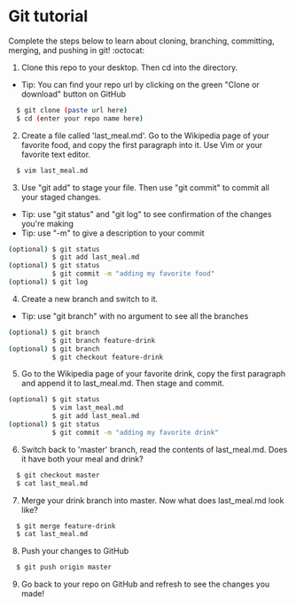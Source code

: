 # Git tutorial 
Complete the steps below to learn about cloning, branching, committing, merging, and pushing in git! :octocat:

1. Clone this repo to your desktop. Then cd into the directory.
  * Tip: You can find your repo url by clicking on the green "Clone or download" button on GitHub
```bash
  $ git clone (paste url here)
  $ cd (enter your repo name here)
```
2. Create a file called 'last_meal.md'. Go to the Wikipedia page of your favorite food, and copy the first paragraph into it. Use Vim or your favorite text editor.
```bash
  $ vim last_meal.md
```
3. Use "git add" to stage your file. Then use "git commit" to commit all your staged changes.
  * Tip: use "git status" and "git log" to see confirmation of the changes you're making
  * Tip: use "-m" to give a description to your commit
```bash
(optional) $ git status
           $ git add last_meal.md
(optional) $ git status
           $ git commit -m "adding my favorite food"
(optional) $ git log
```
4. Create a new branch and switch to it.
  * Tip: use "git branch" with no argument to see all the branches
```bash
(optional) $ git branch
           $ git branch feature-drink
(optional) $ git branch
           $ git checkout feature-drink
```
5. Go to the Wikipedia page of your favorite drink, copy the first paragraph and append it to last_meal.md. Then stage and commit.
```bash
(optional) $ git status
           $ vim last_meal.md
           $ git add last_meal.md
(optional) $ git status
           $ git commit -m "adding my favorite drink"
```
6. Switch back to 'master' branch, read the contents of last_meal.md. Does it have both your meal and drink?
```bash
  $ git checkout master
  $ cat last_meal.md
```
7. Merge your drink branch into master. Now what does last_meal.md look like?
```bash
  $ git merge feature-drink
  $ cat last_meal.md
```
8. Push your changes to GitHub
```bash
  $ git push origin master
```
9. Go back to your repo on GitHub and refresh to see the changes you made!
